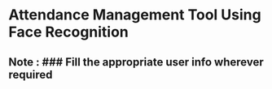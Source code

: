 # Attendance Management Tool Using Face Recognition

## Note : ### Fill the appropriate user info wherever required

